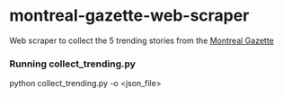# montreal-gazette-web-scraper
Web scraper to collect the 5 trending stories from the [Montreal Gazette](https://montrealgazette.com/category/news/)
### Running collect_trending.py
python collect_trending.py -o <json_file>
